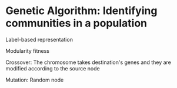 # Genetic Algorithm: Identifying communities in a population

Label-based representation

Modularity fitness

Crossover: The chromosome takes destination's genes and they are modified according to the source node

Mutation: Random node
